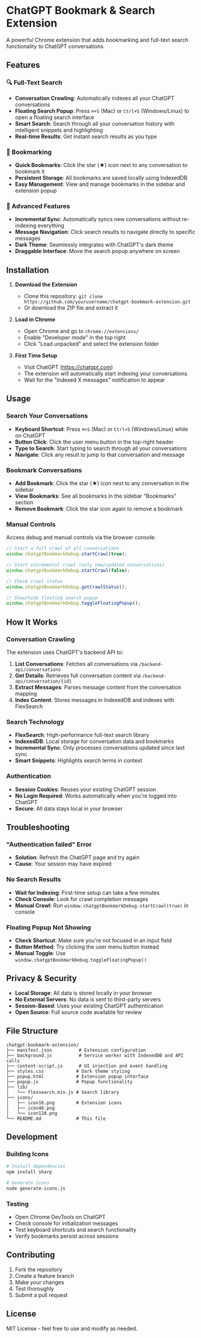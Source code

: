 # ChatGPT Bookmark & Search Extension

A powerful Chrome extension that adds bookmarking and full-text search functionality to ChatGPT conversations.

## Features

### 🔍 Full-Text Search
- **Conversation Crawling**: Automatically indexes all your ChatGPT conversations
- **Floating Search Popup**: Press `⌘+S` (Mac) or `Ctrl+S` (Windows/Linux) to open a floating search interface
- **Smart Search**: Search through all your conversation history with intelligent snippets and highlighting
- **Real-time Results**: Get instant search results as you type

### 📌 Bookmarking
- **Quick Bookmarks**: Click the star (★) icon next to any conversation to bookmark it
- **Persistent Storage**: All bookmarks are saved locally using IndexedDB
- **Easy Management**: View and manage bookmarks in the sidebar and extension popup

### 🚀 Advanced Features
- **Incremental Sync**: Automatically syncs new conversations without re-indexing everything
- **Message Navigation**: Click search results to navigate directly to specific messages
- **Dark Theme**: Seamlessly integrates with ChatGPT's dark theme
- **Draggable Interface**: Move the search popup anywhere on screen

## Installation

1. **Download the Extension**
   - Clone this repository: `git clone https://github.com/yourusername/chatgpt-bookmark-extension.git`
   - Or download the ZIP file and extract it

2. **Load in Chrome**
   - Open Chrome and go to `chrome://extensions/`
   - Enable "Developer mode" in the top right
   - Click "Load unpacked" and select the extension folder

3. **First Time Setup**
   - Visit ChatGPT (https://chatgpt.com)
   - The extension will automatically start indexing your conversations
   - Wait for the "Indexed X messages" notification to appear

## Usage

### Search Your Conversations
- **Keyboard Shortcut**: Press `⌘+S` (Mac) or `Ctrl+S` (Windows/Linux) while on ChatGPT
- **Button Click**: Click the user menu button in the top-right header
- **Type to Search**: Start typing to search through all your conversations
- **Navigate**: Click any result to jump to that conversation and message

### Bookmark Conversations
- **Add Bookmark**: Click the star (★) icon next to any conversation in the sidebar
- **View Bookmarks**: See all bookmarks in the sidebar "Bookmarks" section
- **Remove Bookmark**: Click the star icon again to remove a bookmark

### Manual Controls
Access debug and manual controls via the browser console:
```javascript
// Start a full crawl of all conversations
window.chatgptBookmarkDebug.startCrawl(true);

// Start incremental crawl (only new/updated conversations)
window.chatgptBookmarkDebug.startCrawl(false);

// Check crawl status
window.chatgptBookmarkDebug.getCrawlStatus();

// Show/hide floating search popup
window.chatgptBookmarkDebug.toggleFloatingPopup();
```

## How It Works

### Conversation Crawling
The extension uses ChatGPT's backend API to:
1. **List Conversations**: Fetches all conversations via `/backend-api/conversations`
2. **Get Details**: Retrieves full conversation content via `/backend-api/conversation/{id}`
3. **Extract Messages**: Parses message content from the conversation mapping
4. **Index Content**: Stores messages in IndexedDB and indexes with FlexSearch

### Search Technology
- **FlexSearch**: High-performance full-text search library
- **IndexedDB**: Local storage for conversation data and bookmarks
- **Incremental Sync**: Only processes conversations updated since last sync
- **Smart Snippets**: Highlights search terms in context

### Authentication
- **Session Cookies**: Reuses your existing ChatGPT session
- **No Login Required**: Works automatically when you're logged into ChatGPT
- **Secure**: All data stays local in your browser

## Troubleshooting

### "Authentication failed" Error
- **Solution**: Refresh the ChatGPT page and try again
- **Cause**: Your session may have expired

### No Search Results
- **Wait for Indexing**: First-time setup can take a few minutes
- **Check Console**: Look for crawl completion messages
- **Manual Crawl**: Run `window.chatgptBookmarkDebug.startCrawl(true)` in console

### Floating Popup Not Showing
- **Check Shortcut**: Make sure you're not focused in an input field
- **Button Method**: Try clicking the user menu button instead
- **Manual Toggle**: Use `window.chatgptBookmarkDebug.toggleFloatingPopup()`

## Privacy & Security

- **Local Storage**: All data is stored locally in your browser
- **No External Servers**: No data is sent to third-party servers
- **Session-Based**: Uses your existing ChatGPT authentication
- **Open Source**: Full source code available for review

## File Structure

```
chatgpt-bookmark-extension/
├── manifest.json          # Extension configuration
├── background.js          # Service worker with IndexedDB and API calls
├── content-script.js      # UI injection and event handling
├── styles.css            # Dark theme styling
├── popup.html            # Extension popup interface
├── popup.js              # Popup functionality
├── lib/
│   └── flexsearch.min.js # Search library
├── icons/
│   ├── icon16.png        # Extension icons
│   ├── icon48.png
│   └── icon128.png
└── README.md             # This file
```

## Development

### Building Icons
```bash
# Install dependencies
npm install sharp

# Generate icons
node generate-icons.js
```

### Testing
- Open Chrome DevTools on ChatGPT
- Check console for initialization messages
- Test keyboard shortcuts and search functionality
- Verify bookmarks persist across sessions

## Contributing

1. Fork the repository
2. Create a feature branch
3. Make your changes
4. Test thoroughly
5. Submit a pull request

## License

MIT License - feel free to use and modify as needed. 